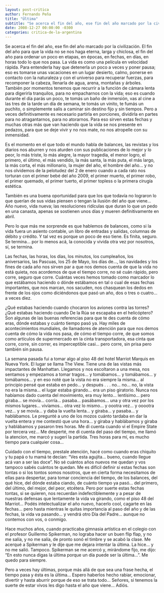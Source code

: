 ```yaml
---
layout: post-critica
author: Fernando Peña
title: "Última"
subtitle: "Se acerca el fin del año, ese fin del año marcado por la civilización. El fin del año para que la vida no se nos haga eterna. Para ordenar un poco en etapas, en épocas, en fechas, en días, en horas todo lo que nos pasa."
date: 2008-12-27 00:00:00 -0300
categories: critica-de-la-argentina
---
```

Se acerca el fin del año, ese fin del año marcado por la civilización. El fin del año para que la vida no se nos haga eterna, larga y chiclosa, el fin del año para ordenar un poco en etapas, en épocas, en fechas, en días, en horas todo lo que nos pasa. La vida es como una película en velocidad rápida. Para entenderla hay que detenerla un poco a veces y poner pausa; eso es tomarse unas vacaciones en un lugar desierto, calmo, ponerse en contacto con la naturaleza y con el universo para recuperar fuerzas, para recomponer la cabeza, llenarla de agua, arena, montañas y árboles. También por momentos tenemos que recurrir a la función de cámara lenta para digerirla tranquilos, para no empacharnos con la vida; eso es cuando durante el día parás un poco, te tomás un baño de inmersión, vas al cine a las tres de la tarde un día de semana, te tomás un vinito, te fumás un puchito, o simplemente salís a caminar sin destino fijo y sin tiempos. Pero a veces definitivamente es necesario partirla en porciones, dividirla en partes para no atragantarnos, para no atorarnos. Para eso sirven estas fechas y muchas otras más que van haciendo que la vida se nos presente en pedazos, para que se deje vivir y no nos mate, no nos atropelle con su inmensidad.

Es el momento en el que todo el mundo habla de balances, las revistas y los diarios nos aburren y nos aturden con sus publicaciones de lo mejor y lo peor, lo más triste, lo más alegre, la mayor tragedia, el menor logro, el primero, el último, el más vendido, la más santa, la más puta, el más largo, la más corta, el más millonario, la mujer del año, el hombre del año... y no nos olvidemos de la pelotudez del 2 de enero cuando a cada rato nos torturan con el primer bebé del año 2009, el primer muerto, el primer robo, el primer quemado, el primer tuerto, el primer topless o la primera cirugía estética.

También es una buena oportunidad para que los que todavía no lograron lo que querían de sus vidas piensen o tengan la ilusión del año que viene... Año nuevo, vida nueva; las resoluciones ridículas que duran lo que un pedo en una canasta, apenas se sostienen unos días y mueren definitivamente en abril.

Pero lo que más me sorprende es que hablemos de balances, como si la vida fuera un asiento contable, un libro de entradas y salidas, columnas de débito y crédito. Y tal vez es porque un poco de eso tiene. Es finita, seguro. Se termina... por lo menos acá, la conocida y vivida otra vez por nosotros, sí, se termina.

Las fechas, las horas, los días, los minutos, los cumpleaños, los aniversarios, las Pascuas, los 25 de Mayo, los días de..., las navidades y los fines de cada año nos sirven par a que nos demos cuenta de que la vida no está quieta, nos acordemos de que el tiempo corre, no sé cuán rápido, pero corre, seguro que corre. Cuántas veces hemos tomado como marcador lo que estábamos haciendo o dónde estábamos en tal o cual de esas fechas importantes, que nos marcan, nos sacuden, nos chasquean los dedos en frente de los ojos como diciéndonos que pasó un año, dos o tres o cuatro... a veces diez.

¿Qué estabas haciendo cuando chocaron los aviones contra las torres? ¿Qué estabas haciendo cuando De la Rúa se escapaba en el helicóptero? Son algunas de las buenas referencias para que te des cuenta de cómo eras, dónde estabas y cuánto tiempo pasó ya. Hay miles de acontecimientos mundiales, de llamadores de atención para que nos demos cuenta de cómo la vida nos pasa, de cómo el tiempo corre, de que somos como artículos de supermercado en la cinta transportadora, esa cinta que corre, corre, sin correr, es imperceptible casi... pero corre, sin prisa pero también sin pausa.

La semana pasada fui a tomar algo al piso 48 del hotel Marriot Marquis en Nueva York. El lugar se llama The View. Tiene una de las vistas más impactantes de Manhattan. Llegamos y nos escoltaron a una mesa, nos sentamos y empezamos a tomar tragos... y tomábamos... y tomábamos... y tomábamos... y en eso noté que la vista no era siempre la misma... al principio pensé que estaba en pedo... y después . . . no... no... no, la vista no era la misma... el lugar estaba girando... era un piso giratorio. Nunca nos habíamos dado cuenta del movimiento, era muy lento... lentísimo... pero giraba... se movía... corría... pasaba... pasábamos... una y otra vez por los mismos lugares... vivíamos... otra vez lo mismo... y oootra vez... y ooootra vez... y se movía... y daba la vuelta lenta... y giraba... y pasaba... y hablábamos. Le pregunté a uno de los mozos cuánto tardaba en dar la vuelta entera y me contestó que una hora... y giraba y hablábamos y giraba y hablábamos y pasaron tres horas. Me di cuenta cuando vi el Empire State por tercera vez... Me desperté, me di cuenta del paso del tiempo, me llamó la atencion, me marcó y sugerí la partida. Tres horas para mí, es mucho tiempo para cualquier cosa...

Cuidado con el tiempo, prestale atención, hacé como cuando eras chiquito y tu papá o tu mamá te decían: “Ves esta agujita... bueno, cuando llegue acá van a ser las doce”. No sé cuántos años nuevos me quedan y vos tampoco sabés cuántos te quedan. Me es difícil definir si estas fechas son tontas o si los tontos somos nosotros, que en cierta forma necesitamos de ellas para despertar, para tomar conciencia del tiempo, de los balances, del qué hice, del dónde estaba ciando, de cuánto tiempo ya pasó... del primero, del último, del mejor, del peor, etcétera. Pero por suerte estas fechas tontas, si se quieren, nos recuerdan indefectiblemente y a pesar de nuestras defensas que lentamente la vida va girando, como el piso 48 del Marriot... Podés intelectualizar el año nuevo, hacerlo cool, cagarte en las fechas... pero hasta mientras le quitas importancia al paso del año y de las fechas, la vida va pasando... y vendrá otro Día del Padre... aunque no contemos con vos, o conmigo.

Hace muchos años, cuando practicaba gimnasia artística en el colegio con el profesor Guillermo Spikerman, no lograba hacer un buen flip flap, y no me salía, y no me salía, de pronto sonó el timbre y se acabó la clase. Me acerqué a Spikerman y le dije que me dejara intentar la última. La hice... y no me salió. Tampoco. Spikerman se me acercó y, mirándome fijo, me dijo: “En esto nunca digas la última porque un día puede ser la última...”. Me quedo para siempre.

Pero a veces hay últimas, porque más allá de que sea una frase hecha, el tiempo pasa y ésta es la última... Espero haberlos hecho rabiar, emocionar, divertir y hasta aburrir porque de eso se trata todo... Señores, si tenemos la suerte de estar vivos les digo hasta el año que viene... Adiós.
